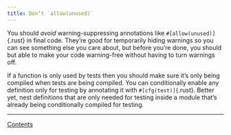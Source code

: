 ```yaml
---
title: Don’t `allow(unused)`
---
```


You should *avoid* warning-suppressing annotations like `#[allow(unused)]`{.rust} in final code. They’re good for temporarily hiding warnings so you can see something else you care about, but before you’re done, you should but able to make your code warning-free without having to turn warnings off.

If a function is only used by tests then you should make sure it’s only being compiled when tests are being compiled. You can conditionally enable any definition only for testing by annotating it with `#[cfg(test)]`{.rust}. Better yet, nest definitions that are only needed for testing inside a module that’s already being conditionally compiled for testing.

----

[Contents](index.html)
